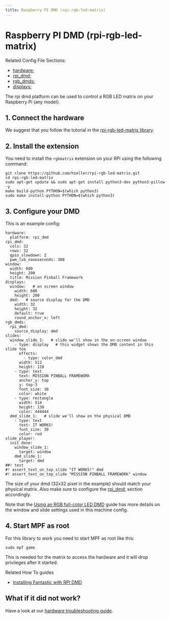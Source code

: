 ```yaml
---
title: Raspberry PI DMD (rpi-rgb-led-matrix)
---
```


# Raspberry PI DMD (rpi-rgb-led-matrix)


Related Config File Sections:

* [hardware:](../config/hardware.md)
* [rpi_dmd:](../config/rpi_dmd.md)
* [rgb_dmds:](../config/rgb_dmds.md)
* [displays:](../config/displays.md)

The rpi dmd platform can be used to control a RGB LED matrix on your
Raspberry Pi (any model).

## 1. Connect the hardware

We suggest that you follow the tutorial in the [rpi-rgb-led-matrix
library](https://github.com/hzeller/rpi-rgb-led-matrix).

## 2. Install the extension

You need to install the `rgbmatrix` extension on your RPi using the
following command:

``` console
git clone https://github.com/hzeller/rpi-rgb-led-matrix.git
cd rpi-rgb-led-matrix
sudo apt-get update && sudo apt-get install python3-dev python3-pillow -y
make build-python PYTHON=$(which python3)
sudo make install-python PYTHON=$(which python3)
```

## 3. Configure your DMD

This is an example config:

``` mpf-mc-config
hardware:
  platform: rpi_dmd
rpi_dmd:
  cols: 32
  rows: 32
  gpio_slowdown: 2
  pwm_lsb_nanoseconds: 300
window:
  width: 600
  height: 200
  title: Mission Pinball Framework
displays:
  window:   # on screen window
    width: 600
    height: 200
  dmd:   # source display for the DMD
    width: 32
    height: 32
    default: true
    round_anchor_x: left
rgb_dmds:
  rpi_dmd:
    source_display: dmd
slides:
  window_slide_1:   # slide we'll show in the on-screen window
    - type: display   # this widget shows the DMD content in this slide too
      effects:
        - type: color_dmd
      width: 512
      height: 128
    - type: text
      text: MISSION PINBALL FRAMEWORK
      anchor_y: top
      y: top-3
      font_size: 30
      color: white
    - type: rectangle
      width: 514
      height: 130
      color: 444444
  dmd_slide_1:   # slide we'll show on the physical DMD
    - type: text
      text: IT WORKS!
      font_size: 30
      color: red
slide_player:
  init_done:
    window_slide_1:
      target: window
    dmd_slide_1:
      target: dmd
##! test
#! assert_text_on_top_slide "IT WORKS!" dmd
#! assert_text_on_top_slide "MISSION PINBALL FRAMEWORK" window
```

The size of your dmd (32x32 pixel in the example) should match your
physical matrix. Also make sure to configure the
[rpi_dmd:](../config/rpi_dmd.md) section accordingly.

Note that the [Using an RGB full-color LED DMD](../mc/displays/rgb_dmd.md)
guide has more details on the window and slide settings used in this
machine config.

## 4. Start MPF as root

For this library to work you need to start MPF as root like this:

``` console
sudo mpf game
```

This is needed for the matrix to access the hardware and it will drop
privileges after it started.

Related How To guides

 * [Installing Fantastic with RPI DMD](https://github.com/yetifrisstlama/Fan-Tas-Tic-machine#installing-everything-on-the-raspberry-pi-from-scratch)

## What if it did not work?

Have a look at our
[hardware troubleshooting guide](troubleshooting_hardware.md).
